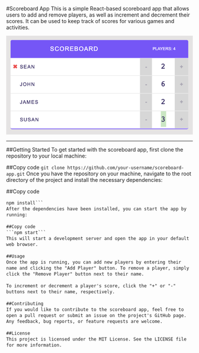 #Scoreboard App
This is a simple React-based scoreboard app that allows users to add and remove players, as well as increment and decrement their scores. It can be used to keep track of scores for various games and activities.

![Screenshot of User interface](https://github.com/SeanTheDev/scoreboard-react/blob/main/UI.png?raw=true)

<hr>

##Getting Started
To get started with the scoreboard app, first clone the repository to your local machine:

##Copy code
```git clone https://github.com/your-username/scoreboard-app.git```
Once you have the repository on your machine, navigate to the root directory of the project and install the necessary dependencies:

##Copy code
```cd scoreboard-app
npm install```
After the dependencies have been installed, you can start the app by running:

##Copy code
```npm start```
This will start a development server and open the app in your default web browser.

##Usage
Once the app is running, you can add new players by entering their name and clicking the "Add Player" button. To remove a player, simply click the "Remove Player" button next to their name.

To increment or decrement a player's score, click the "+" or "-" buttons next to their name, respectively.

##Contributing
If you would like to contribute to the scoreboard app, feel free to open a pull request or submit an issue on the project's GitHub page. Any feedback, bug reports, or feature requests are welcome.

##License
This project is licensed under the MIT License. See the LICENSE file for more information.



